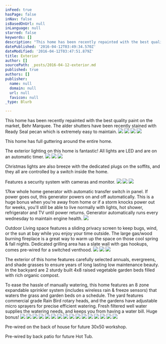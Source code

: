 ```yaml
---
inFeed: true
hasPage: false
inNav: false
isBasedOnUrl: null
inLanguage: null
starred: false
keywords: []
description: "This home has been recently repainted with the best quality paint on the market, Behr Marquee. The alder shutters have been recently stained with Ready Seal pecan which is extremely easy to maintain.\_"
datePublished: '2016-04-12T03:49:34.570Z'
dateModified: '2016-04-12T03:47:51.879Z'
title: Exterior
author: []
sourcePath: _posts/2016-04-12-exterior.md
published: true
authors: []
publisher:
  name: null
  domain: null
  url: null
  favicon: null
_type: Blurb

---
```

This home has been recently repainted with the best quality paint on the market, Behr Marquee. The alder shutters have been recently stained with Ready Seal pecan which is extremely easy to maintain. ![](https://s3-us-west-2.amazonaws.com/the-grid-img/p/1b40a4a342b451961c70fee74b249c4541f883a2.jpg)
![](https://s3-us-west-2.amazonaws.com/the-grid-img/p/016c1f0e31572db35560dec6ee1cc4850b0c6b44.jpg)
![](https://s3-us-west-2.amazonaws.com/the-grid-img/p/91f262697a563cbb692ec838f92447a4657b2c1a.jpg)
![](https://s3-us-west-2.amazonaws.com/the-grid-img/p/ff3333979c8c697591515be2877ab0a6de3e36ed.jpg)

This home has full guttering around the entire home. 

The exterior lighting on this home is fantastic! All lights are LED and are on an automatic timer. ![](https://the-grid-user-content.s3-us-west-2.amazonaws.com/8ec50fec-6447-4c02-95ea-581b99609e72.jpg)
![](https://the-grid-user-content.s3-us-west-2.amazonaws.com/46e9e62e-bb7d-4698-931c-8c8a03cc257a.jpg)
![](https://the-grid-user-content.s3-us-west-2.amazonaws.com/c3f4d885-0417-4a84-baf2-c44b0463769b.jpg)

Christmas lights are also breeze with the dedicated plugs on the soffits, and they all are controlled by a switch inside the home.

Features a security system with cameras and monitor.
![](https://s3-us-west-2.amazonaws.com/the-grid-img/p/98d4858f0c7f2acd83fcaa961b5b753f657a7ead.jpg)
![](https://s3-us-west-2.amazonaws.com/the-grid-img/p/b4c5cbbb4b42a1c390eb7beefaa9c4acaeabf705.jpg)
![](https://s3-us-west-2.amazonaws.com/the-grid-img/p/1dc20c23aa01898e48004576c2e5dba628bf1dd3.jpg)

17kw whole home generator with automatic transfer switch in panel. If power goes out, this generator powers on and off automatically.  This is a huge bonus when you're away from home or if a storm knocks power out for weeks, you'll still be able to live normally with lights, hot shower, refrigerator and TV until power returns. Generator automatically runs every wednesday to maintain engine health. ![](https://s3-us-west-2.amazonaws.com/the-grid-img/p/638bc9a3d4de1bcea8597c99899d457ff73d4384.jpg)

Outdoor Living space features a sliding privacy screen to keep bugs, wind, or the sun at bay while you enjoy your time outside. The large gas/wood burning fireplace is a great way to warm up the space on those cool spring & fall nights. Dedicated grilling area has a slate wall with gas hookups, comes pre-wired for a switched venthood. ![](https://s3-us-west-2.amazonaws.com/the-grid-img/p/7e5e68067411ecee02c631d70b2ab0d0bbd1acd9.jpg)
![](https://s3-us-west-2.amazonaws.com/the-grid-img/p/85ec09b08f0469be181f7f58f35f59d34cce5897.jpg)
![](https://s3-us-west-2.amazonaws.com/the-grid-img/p/5b0cfd448d66b040d40e74e2081959e04ff6e465.jpg)

The exterior of this home features carefully selected annuals, evergreens, and shade grasses to ensure years of long lasting low maintenance beauty. In the backyard are 2 sturdy built 4x8 raised vegetable garden beds filled with rich organic compost. 

To ease the hassle of manually watering, this home features an 8 zone expandable sprinkler system (includes wireless rain & freeze sensors) that waters the grass and garden beds on a schedule. The yard features commercial grade Rain Bird rotary heads, and the gardens have adjustable micro sprayers for precise efficient watering. Fresh filtered well water supplies the watering needs, and keeps you from having a water bill. Huge bonus! ![](https://the-grid-user-content.s3-us-west-2.amazonaws.com/88a1b50a-e497-4323-a19d-7cec8bd3d9b1.jpg)
![](https://the-grid-user-content.s3-us-west-2.amazonaws.com/8f46b4a3-bd7b-4614-9f37-c5aba9cd42e9.jpg)
![](https://the-grid-user-content.s3-us-west-2.amazonaws.com/3301d76c-2da3-40d0-a1e8-50b50273a604.jpg)
![](https://the-grid-user-content.s3-us-west-2.amazonaws.com/e337744f-5697-4aad-89dd-b1bf3d52b753.jpg)
![](https://the-grid-user-content.s3-us-west-2.amazonaws.com/d30ee7de-3518-408d-9051-36c4d15043e9.jpg)
![](https://the-grid-user-content.s3-us-west-2.amazonaws.com/8ab8040b-25e8-4c45-8f5a-8b9e75907f4d.jpg)
![](https://the-grid-user-content.s3-us-west-2.amazonaws.com/eb1c97ae-9896-4d92-ae4e-cc86a6fc0153.jpg)
![](https://the-grid-user-content.s3-us-west-2.amazonaws.com/9b3b4c8e-5be3-4565-bd02-5f4a099703d6.jpg)
![](https://the-grid-user-content.s3-us-west-2.amazonaws.com/cc4b596d-6fe4-4415-8c82-bf14f8f65835.jpg)
![](https://the-grid-user-content.s3-us-west-2.amazonaws.com/82f9968d-9ed5-422f-87db-b6a3c4f88f8e.jpg)
![](https://the-grid-user-content.s3-us-west-2.amazonaws.com/e4aa314c-d2c6-464f-a7f5-e140c3f5b2fd.jpg)
![](https://the-grid-user-content.s3-us-west-2.amazonaws.com/49e18ba6-030b-4584-b74b-3ab2b5ae999e.jpg)
![](https://the-grid-user-content.s3-us-west-2.amazonaws.com/0f41a0be-a776-4eba-a9dd-e8f25231f582.jpg)
![](https://the-grid-user-content.s3-us-west-2.amazonaws.com/4a726de7-6088-4fb9-8e9c-3d3ec6b11a2b.jpg)
![](https://the-grid-user-content.s3-us-west-2.amazonaws.com/af3d8498-4448-4bc8-a0fd-e79725f4bfd9.jpg)
![](https://the-grid-user-content.s3-us-west-2.amazonaws.com/72966393-20b4-4ede-a118-259a63dabe4f.jpg)

Pre-wired on the back of house for future 30x50 workshop.

Pre-wired by back patio for future Hot Tub.